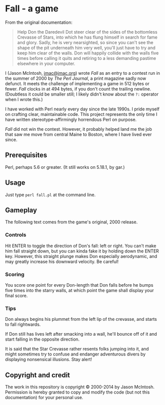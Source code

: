 # Fall - a game

From the original documentation:

> Help Don the Daredevil Dot steer clear of the sides of the bottomless Crevasse of Stars, into which he has flung himself in search for fame and glory. Sadly, he is very nearsighted, so since you can't see the shape of the pit underneath him very well, you'll just have to try and keep him clear of the walls. Don will happily collide with the walls five times before calling it quits and retiring to a less demanding pastime elsewhere in your computer.

I (Jason McIntosh, jmac@jmac.org) wrote _Fall_ as an entry to a contest run in the summer of 2000 by _The Perl Journal_, a print magazine sadly now defunct. It meets the challenge of implementing a game in 512 bytes or fewer. _Fall_ clocks in at 494 bytes, if you don't count the trailing newline. (Doubtless it could be smaller still; I likely didn't know about the `?:` operator when I wrote this.)

I have worked with Perl nearly every day since the late 1990s. I pride myself on crafting clear, maintainable code. This project represents the only time I have written stereotype-affirmingly horrendous Perl on purpose.

_Fall_ did not win the contest. However, it probably helped land me the job that saw me move from central Maine to Boston, where I have lived ever since. 

## Prerequisites

Perl, perhaps 5.6 or greater. (It still works on 5.18.1, by gar.)

## Usage

Just type `perl fall.pl` at the command line.

## Gameplay

The following text comes from the game's original, 2000 release.

### Controls

Hit ENTER to toggle the direction of Don's fall: left or right. You can't make him fall straight down, but you can kinda fake it by holding down the ENTER key. However, this straight plunge makes Don especially aerodynamic, and may greatly increase his downward velocity. Be careful!

### Scoring

You score one point for every Don-length that Don falls before he bumps five times into the starry walls, at which point the game shall display your final score.

### Tips

Don always begins his plummet from the left lip of the crevasse, and starts to fall rightwards.

If Don still has lives left after smacking into a wall, he'll bounce off of it and start falling in the opposite direction.

It is said that the Star Crevasse rather resents folks jumping into it, and might sometimes try to confuse and endanger adventurous divers by displaying nonsensical illusions. Stay alert!

## Copyright and credit

The work in this repository is copyright &copy; 2000-2014 by Jason McIntosh. Permission is hereby granted to copy and modify the code (but not this documentation) for your personal use.
